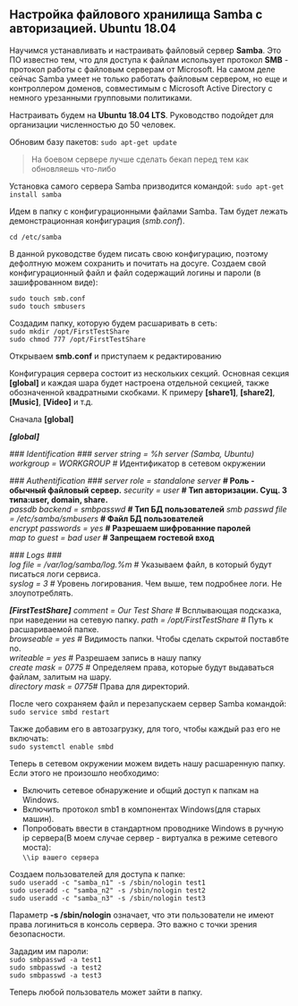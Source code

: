 ## Настройка файлового хранилища Samba с авторизацией. Ubuntu 18.04

Научимся устанавливать и настраивать файловый сервер **Samba**. Это ПО известно тем, что для доступа к файлам использует протокол **SMB** - протокол работы с файловым серверам от Microsoft. На самом деле сейчас Samba умеет не только работать файловым сервером, но еще и контроллером доменов, совместимым с Microsoft Active Directory с немного урезанными групповыми политиками.

Настраивать будем на **Ubuntu 18.04 LTS**. Руководство подойдет для организации численностью до 50 человек.

Обновим базу пакетов:
```sudo apt-get update ```

>На боевом сервере лучше сделать бекап перед тем как обновляешь что-либо

Установка самого сервера Samba призводится командой:
```sudo apt-get install samba ```

Идем в папку с конфигурационными файлами Samba. Там будет лежать демонстрационная конфигурация (*smb.conf*).

```cd /etc/samba ```

В данной руководстве будем писать свою конфигурацию, поэтому дефолтную можем сохранить и почитать на досуге.
Создаем свой конфигурационный файл и файл содержащий логины и пароли (в зашифрованном виде):

```sudo touch smb.conf```<br>
```sudo touch smbusers```

Создадим папку, которую будем расшаривать в сеть:<br>
```sudo mkdir /opt/FirstTestShare ```<br>
```sudo chmod 777 /opt/FirstTestShare```<br>

Открываем **smb.conf** и приступаем к редактированию<br>

Конфигурация сервера состоит из нескольких секций. Основная секция **[global]** и каждая шара будет настроена отдельной секцией, также обозначенной квадратными скобками. К примеру **[share1]**, **[share2]**, **[Music]**, **[Video]** и т.д.<br>

Сначала **[global]**<br>

***[global]***

*### Identification ###*
*server string = %h server (Samba, Ubuntu)*   
*workgroup = WORKGROUP* # Идентификатор в сетевом окружении<br>  

*### Authentification ###*
*server role = standalone server* **# Роль - обычный файловый сервер.** 
*security = user* **# Тип авторизации. Сущ. 3 типа:user, domain, share.**    
*passdb backend = smbpasswd* **# Тип БД пользователей** 
*smb passwd file = /etc/samba/smbusers* **# Файл БД пользователей**  
*encrypt passwords = yes*               **#  Разрешаем шифрованние паролей**  
*map to guest = bad user*               **# Запрещаем гостевой вход** 

*### Logs ###*  
*log file = /var/log/samba/log.%m* # Указываем файл, в который будут писаться логи сервиса.  
*syslog = 3* # Уровень логирования. Чем выше, тем подробнее логи. Не злоупотреблять.

***[FirstTestShare]***
*comment = Our Test Share* # Всплывающая подсказка, при наведении на  сетевую папку. 
*path = /opt/FirstTestShare* # Путь к расшариваемой папке.  
*browseable = yes* # Видимость папки. Чтобы сделать скрытой поставбте no.  
*writeable = yes* # Разрешаем запись в нашу папку  
*create mask = 0775* # Определяем права, которые будут выдаваться файлам, залитым на шару.  
*directory mask = 0775*# Права для директорий.  

После чего сохраняем файл и перезапускаем сервер Samba командой:    
```sudo service smbd restart ``` <br>

Также добавим его в автозагрузку, для того, чтобы каждый раз его не включать:  
```sudo systemctl enable smbd``` <br>   
 
 Теперь в сетевом окружении можем видеть нашу расшаренную папку. Если этого не произошло необходимо:
 + Включить сетевое обнаружение и общий доступ к папкам на Windows.  
 + Включить протокол smb1 в компонентах Windows(для старых машин).
 + Попробовать ввести в стандартном проводнике Windows в ручную ip сервера(В моем случае сервер - виртуалка в режиме сетевого моста):  
 ```\\ip вашего сервера```
 
 Создаем пользователей для доступа к папке:  
 ```sudo useradd -c "samba_n1" -s /sbin/nologin test1```  
 ```sudo useradd -c "samba_n2" -s /sbin/nologin test2```  
 ```sudo useradd -c "samba_n3" -s /sbin/nologin test3```
 
 Параметр **-s /sbin/nologin** означает, что эти пользователи не имеют права логиниться в консоль сервера. Это важно с точки зрения безопасности.  
   
 Зададим им пароли:  
 ```sudo smbpasswd -a test1 ```  
 ```sudo smbpasswd -a test2 ```  
 ```sudo smbpasswd -a test3 ```  
 
 Теперь любой пользователь может зайти в папку.
 
 
 
 
 
 


